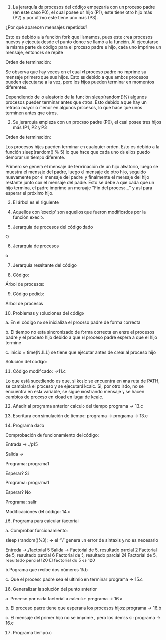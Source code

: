 1. La jerarquía de procesos del código empezaría con un proceso padre (en este caso P0), el cual posee un hijo (P1), este tiene otro hijo más (P2) y por último este tiene uno más (P3). 

		 

¿Por qué aparecen mensajes repetidos? 

Esto es debido a la función fork que llamamos, pues este crea procesos nuevos y ejecuta desde el punto donde se llamó a la función. Al ejecutarse la misma parte de código para el proceso padre e hijo, cada uno imprime un mensaje, entonces se repite 

Orden de terminación: 

Se observa que hay veces en el cual el proceso padre no imprime su mensaje primero que sus hijos. Esto es debido a que ambos procesos pueden ejecutarse a la vez, pero los hijos pueden terminar en momentos diferentes. 

Dependiendo de lo aleatorio de la función sleep(random()%) algunos procesos pueden terminar antes que otros. Esto debido a que hay un retraso mayor o menor en algunos procesos, lo que hace que unos terminen antes que otros. 

2. Su jerarquía empieza con un proceso padre (P0), el cual posee tres hijos más (P1, P2 y P3													 

 

Orden de terminación: 

Los procesos hijos pueden terminar en cualquier orden. Esto es debido a la función sleep(random() % 5) lo que hace que cada uno de ellos puedo demorar un tiempo diferente. 

Primero se genera el mensaje de terminación de un hijo aleatorio, luego se muestra el mensaje del padre, luego el mensaje de otro hijo, seguido nuevamente por el mensaje del padre, y finalmente el mensaje del hijo restante junto con el mensaje del padre. Esto se debe a que cada que un hijo termina, el padre imprime un mensaje "Fin del proceso..." y así para esperar el próximo hijo. 

 

3. El árbol es el siguiente 

 

4. Aquellos con ‘execlp’ son aquellos que fueron modificados por la función execlp. 

 

 

5. Jerarquía de procesos del código dado 

O 

 

6. Jerarquía de procesos 

 

o 

 

 

 

7. Jerarquía resultante del código  

 

8. Código: 



Árbol de procesos: 

 

9. Código pedido: 



Árbol de procesos 

 

10. Problemas y soluciones del código  

a.  En el código no se inicializa el proceso padre de forma correcta  

b. El tiempo no esta sincronizado de forma correcta en entre el procesos padre 	y el proceso hijo debido a que el proceso padre espera a que el hijo termine 

c. inicio = time(NULL) se tiene que ejecutar antes de crear al proceso hijo  

Solución del código: 

 

11.  Código modificado: ->11.c

Lo que está sucediendo es que, si kcalc se encuentra en una ruta de PATH, se cambiará el proceso y se ejecutará kcalc. Si, por otro lado, no se encuentra en esta variable, se sigue mostrando mensaje y se hacen cambios de proceso en xload en lugar de kcalc. 

12.  Añadir al programa anterior calculo del tiempo programa -> 13.c

 
13. Escritura con simulación de tiempo: programa -> programa -> 13.c


14. Programa dado 

Comprobación de funcionamiento del código: 

Entrada -> ./p15

Salida ->  

Programa: programa1 

Esperar? Si 

Programa: programa1 

Esperar? No 

Programa: salir 

Modificaciones del código: 14.c

 

 

15. Programa para calcular factorial 


a. Comprobar funcionamiento: 

sleep (random()\%3); -> el “\” genera un error de sintaxis y no 	es necesario 

Entreda ->./factorial 5 
Salida -> 
Factorial de 5, resultado parcial 2 
Factorial de 5, resultado parcial 6 
Factorial de 5, resultado parcial 24 
Factorial de 5, resultado parcial 120 
El factorial de 5 es 120 

b.Pograma que  recibe dos números 15.b


c. Que el proceso padre sea el ultimio en terminar programa -> 15.c


16. Generalizar la solución del punto anterior 

a. Proceso por cada factorial a calcular: programa -> 16.a


b. El proceso padre tiene que esperar a los procesos hijos: programa -> 16.b


c. El mensaje del primer hijo no se imprime , pero los demas si: programa -> 16.c
 

17. Programa tiempo.c 


